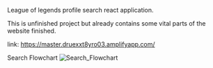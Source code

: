 League of legends profile search react application.

This is unfinished project but already contains some vital parts of the website finished.

link: https://master.druexxt8yro03.amplifyapp.com/

Search Flowchart
![Search_Flowchart](https://github.com/Belmeur/project_leagueGround_FE/assets/134101511/02036861-4f47-4248-ac76-0927a9765508)

